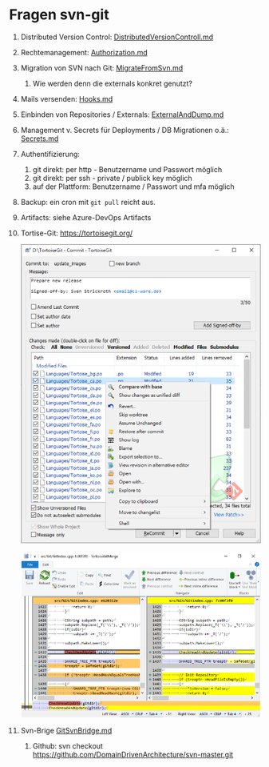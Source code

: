 # Fragen svn-git

1. Distributed Version Control: [DistributedVersionControll.md](DistributedVersionControll.md)
2. Rechtemanagement: [Authorization.md](Authorization.md)
3. Migration von SVN nach Git: [MigrateFromSvn.md](MigrateFromSvn.md)
   1. Wie werden denn die externals konkret genutzt?
4. Mails versenden: [Hooks.md](Hooks.md)
5. Einbinden von Repositories / Externals: [ExternalAndDump.md](ExternalAndDump.md)
6. Management v. Secrets für Deployments / DB Migrationen o.ä.: [Secrets.md](Secrets.md)
7. Authentifizierung:
   1. git direkt: per http - Benutzername und Passwort möglich
   2. git direkt: per ssh - private / publick key möglich
   3. auf der Plattform: Benutzername / Passwort und mfa möglich
8. Backup: ein cron mit `git pull` reicht aus.
9. Artifacts: siehe Azure-DevOps Artifacts
10. Tortise-Git: https://tortoisegit.org/
    
    ![tgitCommit.png](tgitCommit.png)

    ![tgitTMerge_TwoPane.png](tgitTMerge_TwoPane.png)
11. Svn-Brige [GitSvnBridge.md](GitSvnBridge.md)
    1. Github: svn checkout https://github.com/DomainDrivenArchitecture/svn-master.git
